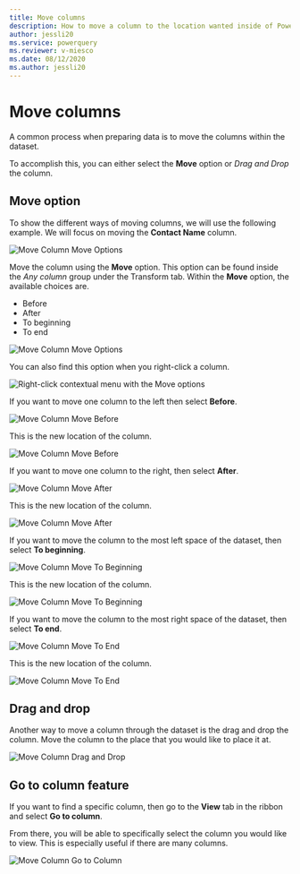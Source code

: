 ```yaml
---
title: Move columns
description: How to move a column to the location wanted inside of Power Query.
author: jessli20
ms.service: powerquery
ms.reviewer: v-miesco
ms.date: 08/12/2020
ms.author: jessli20
---
```


# Move columns

A common process when preparing data is to move the columns within the dataset. 

To accomplish this, you can either select the **Move** option or *Drag and Drop* the column.


## Move option

To show the different ways of moving columns, we will use the following example.
We will focus on moving the **Contact Name** column.

![Move Column Move Options](images/move-column-before.png)

Move the column using the **Move** option. This option can be found inside the *Any column* group under the Transform tab. Within the **Move** option, the available choices are.
* Before
* After
* To beginning 
* To end

![Move Column Move Options](images/move-column-move-options.png)

You can also find this option when you right-click a column.

![Right-click contextual menu with the Move options](images/move-column-move-options-right-click.png)

If you want to move one column to the left then select **Before**.

![Move Column Move Before](images/move-column-move-before.png)

This is the new location of the column.

![Move Column Move Before](images/move-column-move-before-done.png)


If you want to move one column to the right, then select **After**.

![Move Column Move After](images/move-column-move-after.png)

This is the new location of the column.

![Move Column Move After](images/move-column-move-after-done.png)


If you want to move the column to the most left space of the dataset, then select **To beginning**.

![Move Column Move To Beginning](images/move-column-move-to-beginning.png)

This is the new location of the column.

![Move Column Move To Beginning](images/move-column-move-to-beginning-done.png)


If you want to move the column to the most right space of the dataset, then select **To end**.

![Move Column Move To End](images/move-column-move-to-end.png)

This is the new location of the column.

![Move Column Move To End](images/move-column-move-to-end-done.png)


## Drag and drop

Another way to move a column through the dataset is the drag and drop the column.
Move the column to the place that you would like to place it at.

![Move Column Drag and Drop](images/move-column-drag-and-drop.png)

## Go to column feature

If you want to find a specific column, then go to the **View** tab in the ribbon and select **Go to column**.

From there, you will be able to specifically select the column you would like to view. This is especially useful if there are many columns.

![Move Column Go to Column](images/move-column-go-to-column.png)

